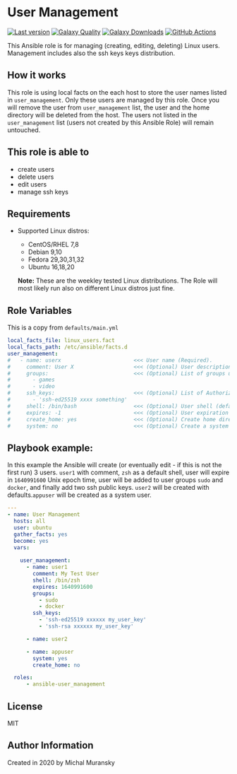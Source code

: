 # User Management

[![Last version](https://img.shields.io/github/v/release/MonolithProjects/ansible-user_management)](https://github.com/MonolithProjects/ansible-user_management)
[![Galaxy Quality](https://img.shields.io/ansible/quality/44861?style=flat&logo=ansible)](https://galaxy.ansible.com/monolithprojects/user_management)
[![Galaxy Downloads](https://img.shields.io/ansible/role/d/44861?style=flat&logo=ansible)](https://galaxy.ansible.com/monolithprojects/user_management)
[![GitHub Actions](https://github.com/MonolithProjects/ansible-user_management/workflows/molecule%20test/badge.svg?branch=master)](https://github.com/MonolithProjects/ansible-user_management/actions)

This Ansible role is for managing (creating, editing, deleting) Linux users.
Management includes also the ssh keys keys distribution.

## How it works

This role is using local facts on the each host to store the user names listed in `user_management`. Only these users are managed by this role. Once you will remove the user from `user_management` list, the user and the home directory will be deleted from the host. The users not listed in the `user_management` list (users not created by this Ansible Role) will remain untouched.

## This role is able to

- create users
- delete users
- edit users
- manage ssh keys

## Requirements

- Supported Linux distros:
  - CentOS/RHEL 7,8
  - Debian 9,10
  - Fedora 29,30,31,32
  - Ubuntu 16,18,20

  **Note:** These are the weekley tested Linux distributions. The Role will most likely run also on different Linux distros just fine.

## Role Variables

This is a copy from `defaults/main.yml`

```yaml
local_facts_file: linux_users.fact
local_facts_path: /etc/ansible/facts.d
user_management:
#   - name: userx                       <<< User name (Required).
#     comment: User X                   <<< (Optional) User description.
#     groups:                           <<< (Optional) List of groups user will be added to.
#       - games
#       - video
#     ssh_keys:                         <<< (Optional) List of Authorized public keys.
#       - 'ssh-ed25519 xxxx something'
#     shell: /bin/bash                  <<< (Optional) User shell (default value "/bin/bash")
#     expires: -1                       <<< (Optional) User expiration date in Epoch format (default value "-1").
#     create_home: yes                  <<< (Optional) Create home directory (default value "yes").
#     system: no                        <<< (Optional) Create a system account (default value "no").
```

## Playbook example:

In this example the Ansible will create (or eventually edit - if this is not the first run) 3 users. `user1` with comment, `zsh` as a default shell, user will expire in `1640991600` Unix epoch time, user will be added to user groups `sudo` and `docker`, and finally add two ssh public keys. `user2` will be created with defaults.`appuser` will be created as a system user.

```yaml
---
- name: User Management
  hosts: all
  user: ubuntu
  gather_facts: yes
  become: yes
  vars:
  
    user_management:
      - name: user1
        comment: My Test User
        shell: /bin/zsh
        expires: 1640991600
        groups:
          - sudo
          - docker
        ssh_keys:
          - 'ssh-ed25519 xxxxxx my_user_key'
          - 'ssh-rsa xxxxxx my_user_key'

      - name: user2

      - name: appuser
        system: yes
        create_home: no

  roles:
      - ansible-user_management
```

## License

MIT  

## Author Information

Created in 2020 by Michal Muransky

